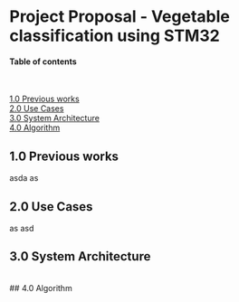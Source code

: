 # Project Proposal - Vegetable classification using STM32 



#### Table of contents

<br>

[1.0 Previous works](#10-introduction)
<br>
[2.0 Use Cases](#20-Use-Cases)
<br>
[3.0 System Architecture ](#System-Architecture)
<br>
[4.0 Algorithm](#Algorithm)




## 1.0 Previous works
asda
as
<br>
## 2.0 Use Cases
as
asd
<br>
## 3.0 System Architecture

<br>
## 4.0 Algorithm



